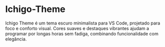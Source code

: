 # Ichigo-Theme
Ichigo Theme é um tema escuro minimalista para VS Code, projetado para foco e conforto visual. Cores suaves e destaques vibrantes ajudam a programar por longas horas sem fadiga, combinando funcionalidade com elegância.
